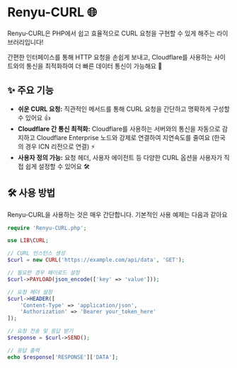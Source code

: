 # Renyu-CURL 🌐

Renyu-CURL은 PHP에서 쉽고 효율적으로 CURL 요청을 구현할 수 있게 해주는 라이브러리입니다! 

간편한 인터페이스를 통해 HTTP 요청을 손쉽게 보내고, Cloudflare를 사용하는 사이트와의 통신을 최적화하여 더 빠른 데이터 통신이 가능해요 🤗

## ✨ 주요 기능

- **쉬운 CURL 요청:** 직관적인 메서드를 통해 CURL 요청을 간단하고 명확하게 구성할 수 있어요 👍
- **Cloudflare 간 통신 최적화:** Cloudflare를 사용하는 서버와의 통신을 자동으로 감지하고 Cloudflare Enterprise 노드와 강제로 연결하여 지연속도를 줄여요 (한국의 경우 ICN 리전으로 연결) ⚡
- **사용자 정의 가능:** 요청 헤더, 사용자 에이전트 등 다양한 CURL 옵션을 사용자가 직접 쉽게 설정할 수 있어요 🛠

## 🛠️ 사용 방법

Renyu-CURL을 사용하는 것은 매우 간단합니다. 기본적인 사용 예제는 다음과 같아요

```php
require 'Renyu-CURL.php';

use LIB\CURL;

// CURL 인스턴스 생성
$curl = new CURL('https://example.com/api/data', 'GET');

// 필요한 경우 페이로드 설정
$curl->PAYLOAD(json_encode(['key' => 'value']));

// 요청 헤더 설정
$curl->HEADER([
    'Content-Type' => 'application/json',
    'Authorization' => 'Bearer your_token_here'
]);

// 요청 전송 및 응답 받기
$response = $curl->SEND();

// 응답 출력
echo $response['RESPONSE']['DATA'];

